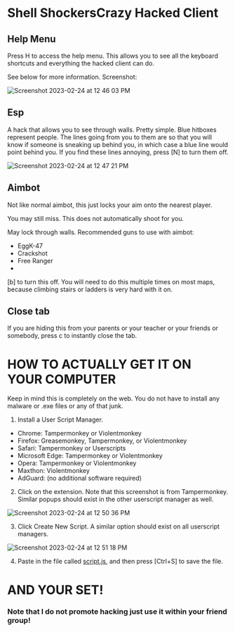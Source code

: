 # Shell ShockersCrazy Hacked Client

## Help Menu 
Press H to access the help menu. This allows you to see all the keyboard shortcuts and everything the hacked client can do.

See below for more information. Screenshot:

![Screenshot 2023-02-24 at 12 46 03 PM](https://user-images.githubusercontent.com/64395272/221288122-5a093b25-9d1e-4b7b-93b8-564833d5ab33.png)


## Esp
A hack that allows you to see through walls. Pretty simple. Blue hitboxes represent people. The lines going from you to them are so that you will know if someone is sneaking up behind you, in which case a blue line would point behind you. If you find these lines annoying, press [N] to turn them off.

![Screenshot 2023-02-24 at 12 47 21 PM](https://user-images.githubusercontent.com/64395272/221288309-dfe7f489-d8b8-41b5-8e16-623148f85d36.png)


## Aimbot
Not like normal aimbot, this just locks your aim onto the nearest player. 

You may still miss. This does not automatically shoot for you.

May lock through walls. Recommended guns to use with aimbot:
- EggK-47
- Crackshot
- Free Ranger
- 
[b] to turn this off. You will need to do this multiple times on most maps, because climbing stairs or ladders is very hard with it on.

## Close tab
If you are hiding this from your parents or your teacher or your friends or somebody, press c to instantly close the tab.



# HOW TO ACTUALLY GET IT ON YOUR COMPUTER
Keep in mind this is completely on the web. You do not have to install any malware or .exe files or any of that junk.

1. Install a User Script Manager.
  - Chrome: Tampermonkey or Violentmonkey
  - Firefox: Greasemonkey, Tampermonkey, or Violentmonkey
  - Safari: Tampermonkey or Userscripts
  - Microsoft Edge: Tampermonkey or Violentmonkey
  - Opera: Tampermonkey or Violentmonkey
  - Maxthon: Violentmonkey
  - AdGuard: (no additional software required) 
2.  Click on the extension. Note that this screenshot is from Tampermonkey. Similar popups should exist in the other userscript manager as well.

![Screenshot 2023-02-24 at 12 50 36 PM](https://user-images.githubusercontent.com/64395272/221288875-c1af1c14-b73c-48f1-a3cc-a6a02c02c442.png)

3. Click Create New Script. A similar option should exist on all userscript managers.

![Screenshot 2023-02-24 at 12 51 18 PM](https://user-images.githubusercontent.com/64395272/221289017-347c13ea-f923-49e0-bccb-7fafd447fec2.png)

4. Paste in the file called [script.js](https://github.com/jscreator123/shellshockerhacks/blob/main/script.js), and then press [Ctrl+S] to save the file.

# AND YOUR SET!
### Note that I do not promote hacking just use it within your friend group!
